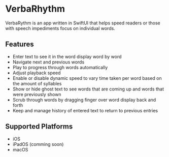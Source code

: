 # VerbaRhythm

VerbaRythm is an app written in SwiftUI that helps speed readers or those with speech impediments focus on individual words.

## Features

- Enter text to see it in the word display word by word
- Navigate next and previous words
- Play to progress through words automatically
- Adjust playback speed
- Enable or disable dynamic speed to vary time taken per word based on the amount of syllables 
- Show or hide ghost text to see words that are coming up and words that were previously shown
- Scrub through words by dragging finger over word display back and forth
- Keep and manage history of entered text to return to previous entries

## Supported Platforms

- iOS
- iPadOS (comming soon)
- macOS
